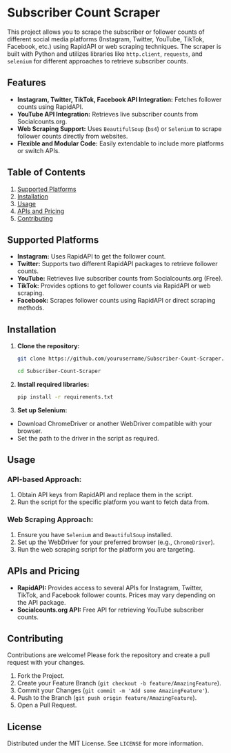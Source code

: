 # Subscriber Count Scraper

This project allows you to scrape the subscriber or follower counts of different social media platforms (Instagram, Twitter, YouTube, TikTok, Facebook, etc.) using RapidAPI or web scraping techniques. The scraper is built with Python and utilizes libraries like `http.client`, `requests`, and `selenium` for different approaches to retrieve subscriber counts.

## Features

- **Instagram, Twitter, TikTok, Facebook API Integration:** Fetches follower counts using RapidAPI.
- **YouTube API Integration:** Retrieves live subscriber counts from Socialcounts.org.
- **Web Scraping Support:** Uses `BeautifulSoup` (`bs4`) or `Selenium` to scrape follower counts directly from websites.
- **Flexible and Modular Code:** Easily extendable to include more platforms or switch APIs.

## Table of Contents

1. [Supported Platforms](#supported-platforms)
2. [Installation](#installation)
3. [Usage](#usage)
4. [APIs and Pricing](#apis-and-pricing)
5. [Contributing](#contributing)

## Supported Platforms

- **Instagram:** Uses RapidAPI to get the follower count.
- **Twitter:** Supports two different RapidAPI packages to retrieve follower counts.
- **YouTube:** Retrieves live subscriber counts from Socialcounts.org (Free).
- **TikTok:** Provides options to get follower counts via RapidAPI or web scraping.
- **Facebook:** Scrapes follower counts using RapidAPI or direct scraping methods.

## Installation

1. **Clone the repository:**
    ```bash
   git clone https://github.com/yourusername/Subscriber-Count-Scraper.git
    
   cd Subscriber-Count-Scraper

2. **Install required libraries:**
    ```bash
    pip install -r requirements.txt

4. **Set up Selenium:**
   
- Download ChromeDriver or another WebDriver compatible with your browser.
- Set the path to the driver in the script as required.


## Usage

### API-based Approach:

1. Obtain API keys from RapidAPI and replace them in the script.
2. Run the script for the specific platform you want to fetch data from.

### Web Scraping Approach:

1. Ensure you have `Selenium` and `BeautifulSoup` installed.
2. Set up the WebDriver for your preferred browser (e.g., `ChromeDriver`).
3. Run the web scraping script for the platform you are targeting.

## APIs and Pricing

- **RapidAPI:** Provides access to several APIs for Instagram, Twitter, TikTok, and Facebook follower counts. Prices may vary depending on the API package.
- **Socialcounts.org API:** Free API for retrieving YouTube subscriber counts.

## Contributing

Contributions are welcome! Please fork the repository and create a pull request with your changes.

1. Fork the Project.
2. Create your Feature Branch (`git checkout -b feature/AmazingFeature`).
3. Commit your Changes (`git commit -m 'Add some AmazingFeature'`).
4. Push to the Branch (`git push origin feature/AmazingFeature`).
5. Open a Pull Request.

## License

Distributed under the MIT License. See `LICENSE` for more information.
